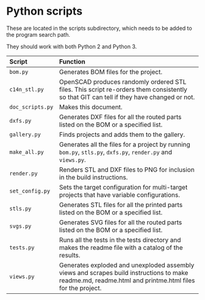
# Python scripts
These are located in the scripts subdirectory, which needs to be added to the program search path.

They should work with both Python 2 and Python 3.

| Script  | Function  |
|:--|:--|
| ```bom.py``` | Generates BOM files for the project. |
| ```c14n_stl.py``` | OpenSCAD produces randomly ordered STL files. This script re-orders them consistently so that GIT can tell if they have changed or not. |
| ```doc_scripts.py``` | Makes this document. |
| ```dxfs.py``` | Generates DXF files for all the routed parts listed on the BOM or a specified list. |
| ```gallery.py``` | Finds projects and adds them to the gallery. |
| ```make_all.py``` | Generates all the files for a project by running ```bom.py```, ```stls.py```, ```dxfs.py```, ```render.py``` and ```views.py```. |
| ```render.py``` | Renders STL and DXF files to PNG for inclusion in the build instructions. |
| ```set_config.py``` | Sets the target configuration for multi-target projects that have variable configurations. |
| ```stls.py``` | Generates STL files for all the printed parts listed on the BOM or a specified list. |
| ```svgs.py``` | Generates SVG files for all the routed parts listed on the BOM or a specified list. |
| ```tests.py``` | Runs all the tests in the tests directory and makes the readme file with a catalog of the results. |
| ```views.py``` | Generates exploded and unexploded assembly views and scrapes build instructions to make readme.md, readme.html and printme.html files for the project. |
